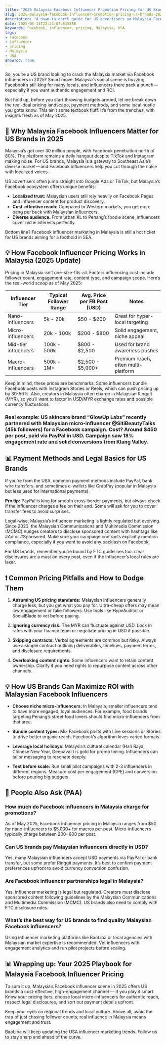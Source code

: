 ```yaml
---
title: "2025 Malaysia Facebook Influencer Promotion Pricing for US Brands: What You Need to Know"
slug: 2025-malaysia-facebook-influencer-promotion-pricing-us-brands-2025-05-13
description: "A down-to-earth guide for US advertisers on Malaysia Facebook influencer pricing in 2025. Real-world examples, payment tips, and market insights to help you scale your campaigns smoothly."
date: 2025-05-13T22:23:07.515588
keywords: Facebook, influencer, pricing, Malaysia, USA
tags:
- Facebook
- influencer
- pricing
- Malaysia
- USA
showToc: true
---
```


So, you’re a US brand looking to crack the Malaysia market via Facebook influencers in 2025? Smart move. Malaysia’s social scene is buzzing, Facebook’s still king for many locals, and influencers there pack a punch — especially if you want authentic engagement and ROI.

But hold up, before you start throwing budgets around, let me break down the real-deal pricing landscape, payment methods, and some local hustle you gotta know. This ain’t some textbook fluff. It’s from the trenches, with insights fresh as of May 2025.

## 📢 Why Malaysia Facebook Influencers Matter for US Brands in 2025

Malaysia’s got over 30 million people, with Facebook penetration north of 80%. The platform remains a daily hangout despite TikTok and Instagram making noise. For US brands, Malaysia is a gateway to Southeast Asia’s diverse market — and Facebook influencers help you cut through the noise with localized voices.

US advertisers often jump straight into Google Ads or TikTok, but Malaysia’s Facebook ecosystem offers unique benefits:

- **Localized trust:** Malaysian users still rely heavily on Facebook Pages and influencer content for product discovery.  
- **Cost-effective reach:** Compared to Western markets, you get more bang per buck with Malaysian influencers.  
- **Diverse audience:** From urban KL to Penang’s foodie scene, influencers cover niche interests perfectly.

Bottom line? Facebook influencer marketing in Malaysia is still a hot ticket for US brands aiming for a foothold in SEA.

## 💡 How Facebook Influencer Pricing Works in Malaysia (2025 Update)

Pricing in Malaysia isn’t one-size-fits-all. Factors influencing cost include follower count, engagement rate, content type, and campaign scope. Here’s the real-world scoop as of May 2025:

| Influencer Tier        | Typical Follower Range  | Avg. Price per FB Post (USD) | Notes                             |
|-----------------------|------------------------|------------------------------|----------------------------------|
| Nano-influencers       | 5k - 20k               | $50 - $200                   | Great for hyper-local targeting   |
| Micro-influencers      | 20k - 100k             | $200 - $800                  | Solid engagement, niche appeal    |
| Mid-tier influencers   | 100k - 500k            | $800 - $2,500                | Used for brand awareness pushes   |
| Macro-influencers      | 500k - 1M+             | $2,500 - $5,000+             | Premium reach, often multi-platform|

Keep in mind, these prices are benchmarks. Some influencers bundle Facebook posts with Instagram Stories or Reels, which can push pricing up by 30-50%. Also, creators in Malaysia often charge in Malaysian Ringgit (MYR), so you’ll want to factor in USD/MYR exchange rates and possible currency fluctuations.

### Real example: US skincare brand “GlowUp Labs” recently partnered with Malaysian micro-influencer @SitiBeautyTalks (45k followers) for a Facebook campaign. Cost? Around $450 per post, paid via PayPal in USD. Campaign saw 18% engagement rate and solid conversions from Klang Valley.

## 📊 Payment Methods and Legal Basics for US Brands

If you’re from the USA, common payment methods include PayPal, bank wire transfers, and sometimes e-wallets like GrabPay (popular in Malaysia but less used for international payments).

**Pro tip:** PayPal is king for smooth cross-border payments, but always check if the influencer charges a fee on their end. Some will ask for you to cover transfer fees to avoid surprises.

Legal-wise, Malaysia’s influencer marketing is lightly regulated but evolving. Since 2023, the Malaysian Communications and Multimedia Commission (MCMC) nudges creators to disclose sponsored content with hashtags like #Ad or #Sponsored. Make sure your campaign contracts explicitly mention compliance, especially if you want to avoid any backlash on Facebook.

For US brands, remember you’re bound by FTC guidelines too: clear disclosures are a must on every post, even if the influencer’s local rules are laxer.

## ❗ Common Pricing Pitfalls and How to Dodge Them

1. **Assuming US pricing standards:** Malaysian influencers generally charge less, but you get what you pay for. Ultra-cheap offers may mean low engagement or fake followers. Use tools like HypeAuditor or SocialBlade to vet before paying.

2. **Ignoring currency risk:** The MYR can fluctuate against USD. Lock in rates with your finance team or negotiate pricing in USD if possible.

3. **Skipping contracts:** Verbal agreements are common but risky. Always use a simple contract outlining deliverables, timelines, payment terms, and disclosure requirements.

4. **Overlooking content rights:** Some influencers want to retain content ownership. Clarify if you need rights to repurpose content across other channels.

## 💡 How US Brands Can Maximize ROI with Malaysian Facebook Influencers

- **Choose niche micro-influencers:** In Malaysia, smaller influencers tend to have more engaged, loyal audiences. For example, food brands targeting Penang’s street food lovers should find micro-influencers from that area.

- **Bundle content types:** Mix Facebook posts with Live sessions or Stories to drive better organic reach. Facebook’s algorithm loves varied formats.

- **Leverage local holidays:** Malaysia’s cultural calendar (Hari Raya, Chinese New Year, Deepavali) is gold for promo timing. Influencers can tailor messaging to resonate deeply.

- **Test before scale:** Run small pilot campaigns with 2-3 influencers in different regions. Measure cost per engagement (CPE) and conversion before pouring big budgets.

## 📢 People Also Ask (PAA)

### How much do Facebook influencers in Malaysia charge for promotions?

As of May 2025, Facebook influencer pricing in Malaysia ranges from $50 for nano-influencers to $5,000+ for macros per post. Micro-influencers typically charge between $200-$800 per post.

### Can US brands pay Malaysian influencers directly in USD?

Yes, many Malaysian influencers accept USD payments via PayPal or bank transfer, but some prefer Ringgit payments. It’s best to confirm payment preferences upfront to avoid currency conversion confusion.

### Are Facebook influencer partnerships legal in Malaysia?

Yes, influencer marketing is legal but regulated. Creators must disclose sponsored content following guidelines by the Malaysian Communications and Multimedia Commission (MCMC). US brands also need to comply with FTC disclosure rules.

### What’s the best way for US brands to find quality Malaysian Facebook influencers?

Using influencer marketing platforms like BaoLiba or local agencies with Malaysian market expertise is recommended. Vet influencers with engagement analytics and run pilot projects before scaling.

## 📊 Wrapping up: Your 2025 Playbook for Malaysia Facebook Influencer Pricing

To sum it up, Malaysia’s Facebook influencer scene in 2025 offers US brands a cost-effective, high-engagement channel — if you play it smart. Know your pricing tiers, choose local micro-influencers for authentic reach, respect legal disclosures, and sort out payment details upfront.

Keep your eyes on regional trends and local culture. Above all, avoid the trap of just chasing follower counts; real influence in Malaysia means engagement and trust.

BaoLiba will keep updating the USA influencer marketing trends. Follow us to stay sharp and ahead of the curve.